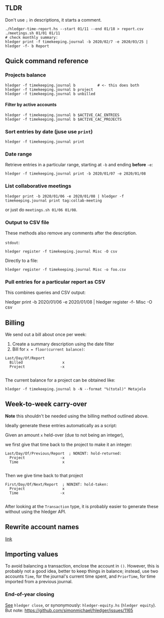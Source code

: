 
## TLDR

Don't use `;` in descriptions, it starts a comment.

```
./hledger-time-report.hs --start 01/11 --end 01/18 > report.csv
./meetings.sh 01/01 01/11
# check monthly summary:
hledger print -f timekeeping.journal -b 2020/02/7 -e 2020/03/25 | hledger -f- b Report
```

## Quick command reference

### Projects balance

```
hledger -f timekeeping.journal b          # <- this does both
hledger -f timekeeping.journal b project
hledger -f timekeeping.journal b unbilled
```

#### Filter by active accounts

```
hledger -f timekeeping.journal b $ACTIVE_CAC_ENTRIES
hledger -f timekeeping.journal b $ACTIVE_CAC_PROJECTS
```

### Sort entries by date (juse use `print`)

```
hledger -f timekeeping.journal print
```

### Date range

Retrieve entries in a particular range, starting at `-b`
and ending **before** `-e`:

```
hledger -f timekeeping.journal print -b 2020/01/07 -e 2020/01/08
```

### List collaborative meetings

```
hledger print -b 2020/01/06 -e 2020/01/08 | hledger -f timekeeping.journal print tag:collab-meeting
```

or just do  `meetings.sh 01/06 01/08`.

### Output to CSV file

These methods also remove any comments after the description.

`stdout`: 

```
hledger register -f timekeeping.journal Misc -O csv
```

Directly to a file:

```
hledger register -f timekeeping.journal Misc -o foo.csv
```

### Pull entries for a particular report as CSV

This combines queries and CSV output:

hledger print -b 2020/01/06 -e 2020/01/08 | hledger register -f- Misc -O csv

## Billing

We send out a bill about once per week:

1. Create a summary description using the date filter
2. Bill for `x = floor(current balance)`:

```
Last/Day/Of/Report
  Billed                  x
  Project                -x
  
```

The current balance for a project can be obtained like:

```
hledger -f timekeeping.journal b -N --format "%(total)" Metajelo
```


## Week-to-week carry-over

**Note** this shouldn't be needed using the billing method outlined above.

Ideally generate these entries automatically as a script:

Given an amount `x` held-over (due to not being an integer),

we first give that time back to the project to make it an integer:

```
Last/Day/Of/Previous/Report  ; NONINT: hold-returned:
  Project                -x
  Time                    x
  
```

Then we give time back to that project

```
First/Day/Of/Next/Report  ; NONINT: hold-taken:
  Project                 x
  Time                   -x
  
```

After looking at the `Transaction` type, it is probably easier to generate these
without using the hledger API.

## Rewrite account names

[link](https://hledger.org/rewrite-account-names.html)

## Importing values

To avoid balancing a transaction, enclose the account in `()`. However,
this is probably not a good idea, better to keep things in balance;
instead, use two accounts `Time`, for the journal's current time spent,
and `PriorTime`, for time imported from a previous journal.

### End-of-year closing


[See](https://youtu.be/H_CdGzLbc7A?t=3311) `hledger close`, or synonymously:
`hledger-equity.hs` (`hledger equity`). But note: https://github.com/simonmichael/hledger/issues/1165